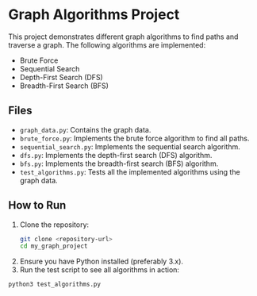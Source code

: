 # Graph Algorithms Project

This project demonstrates different graph algorithms to find paths and traverse a graph. The following algorithms are implemented:

- Brute Force
- Sequential Search
- Depth-First Search (DFS)
- Breadth-First Search (BFS)

## Files

- `graph_data.py`: Contains the graph data.
- `brute_force.py`: Implements the brute force algorithm to find all paths.
- `sequential_search.py`: Implements the sequential search algorithm.
- `dfs.py`: Implements the depth-first search (DFS) algorithm.
- `bfs.py`: Implements the breadth-first search (BFS) algorithm.
- `test_algorithms.py`: Tests all the implemented algorithms using the graph data.

## How to Run

1. Clone the repository:
   ```bash
   git clone <repository-url>
   cd my_graph_project
2.	Ensure you have Python installed (preferably 3.x).
3.	Run the test script to see all algorithms in action:
   ```
python3 test_algorithms.py
```
